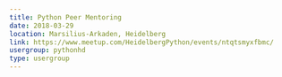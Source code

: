 ```yaml
---
title: Python Peer Mentoring
date: 2018-03-29
location: Marsilius-Arkaden, Heidelberg
link: https://www.meetup.com/HeidelbergPython/events/ntqtsmyxfbmc/
usergroup: pythonhd
type: usergroup
---
```

